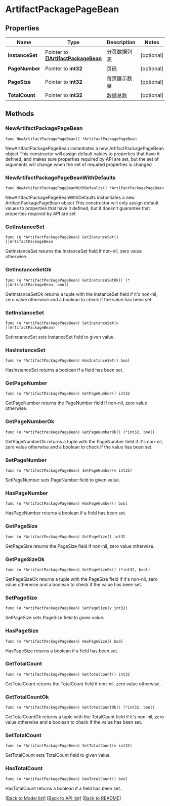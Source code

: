# ArtifactPackagePageBean

## Properties

Name | Type | Description | Notes
------------ | ------------- | ------------- | -------------
**InstanceSet** | Pointer to [**[]ArtifactPackageBean**](ArtifactPackageBean.md) | 分页数据列表 | [optional] 
**PageNumber** | Pointer to **int32** | 页码 | [optional] 
**PageSize** | Pointer to **int32** | 每页展示数量 | [optional] 
**TotalCount** | Pointer to **int32** | 数据总数 | [optional] 

## Methods

### NewArtifactPackagePageBean

`func NewArtifactPackagePageBean() *ArtifactPackagePageBean`

NewArtifactPackagePageBean instantiates a new ArtifactPackagePageBean object
This constructor will assign default values to properties that have it defined,
and makes sure properties required by API are set, but the set of arguments
will change when the set of required properties is changed

### NewArtifactPackagePageBeanWithDefaults

`func NewArtifactPackagePageBeanWithDefaults() *ArtifactPackagePageBean`

NewArtifactPackagePageBeanWithDefaults instantiates a new ArtifactPackagePageBean object
This constructor will only assign default values to properties that have it defined,
but it doesn't guarantee that properties required by API are set

### GetInstanceSet

`func (o *ArtifactPackagePageBean) GetInstanceSet() []ArtifactPackageBean`

GetInstanceSet returns the InstanceSet field if non-nil, zero value otherwise.

### GetInstanceSetOk

`func (o *ArtifactPackagePageBean) GetInstanceSetOk() (*[]ArtifactPackageBean, bool)`

GetInstanceSetOk returns a tuple with the InstanceSet field if it's non-nil, zero value otherwise
and a boolean to check if the value has been set.

### SetInstanceSet

`func (o *ArtifactPackagePageBean) SetInstanceSet(v []ArtifactPackageBean)`

SetInstanceSet sets InstanceSet field to given value.

### HasInstanceSet

`func (o *ArtifactPackagePageBean) HasInstanceSet() bool`

HasInstanceSet returns a boolean if a field has been set.

### GetPageNumber

`func (o *ArtifactPackagePageBean) GetPageNumber() int32`

GetPageNumber returns the PageNumber field if non-nil, zero value otherwise.

### GetPageNumberOk

`func (o *ArtifactPackagePageBean) GetPageNumberOk() (*int32, bool)`

GetPageNumberOk returns a tuple with the PageNumber field if it's non-nil, zero value otherwise
and a boolean to check if the value has been set.

### SetPageNumber

`func (o *ArtifactPackagePageBean) SetPageNumber(v int32)`

SetPageNumber sets PageNumber field to given value.

### HasPageNumber

`func (o *ArtifactPackagePageBean) HasPageNumber() bool`

HasPageNumber returns a boolean if a field has been set.

### GetPageSize

`func (o *ArtifactPackagePageBean) GetPageSize() int32`

GetPageSize returns the PageSize field if non-nil, zero value otherwise.

### GetPageSizeOk

`func (o *ArtifactPackagePageBean) GetPageSizeOk() (*int32, bool)`

GetPageSizeOk returns a tuple with the PageSize field if it's non-nil, zero value otherwise
and a boolean to check if the value has been set.

### SetPageSize

`func (o *ArtifactPackagePageBean) SetPageSize(v int32)`

SetPageSize sets PageSize field to given value.

### HasPageSize

`func (o *ArtifactPackagePageBean) HasPageSize() bool`

HasPageSize returns a boolean if a field has been set.

### GetTotalCount

`func (o *ArtifactPackagePageBean) GetTotalCount() int32`

GetTotalCount returns the TotalCount field if non-nil, zero value otherwise.

### GetTotalCountOk

`func (o *ArtifactPackagePageBean) GetTotalCountOk() (*int32, bool)`

GetTotalCountOk returns a tuple with the TotalCount field if it's non-nil, zero value otherwise
and a boolean to check if the value has been set.

### SetTotalCount

`func (o *ArtifactPackagePageBean) SetTotalCount(v int32)`

SetTotalCount sets TotalCount field to given value.

### HasTotalCount

`func (o *ArtifactPackagePageBean) HasTotalCount() bool`

HasTotalCount returns a boolean if a field has been set.


[[Back to Model list]](../README.md#documentation-for-models) [[Back to API list]](../README.md#documentation-for-api-endpoints) [[Back to README]](../README.md)


